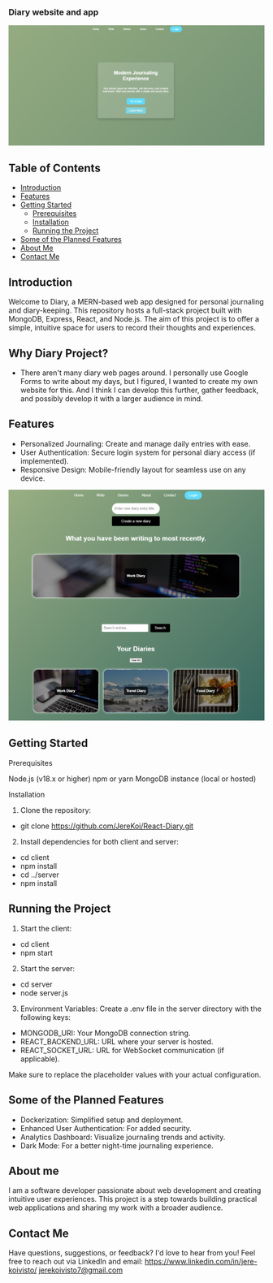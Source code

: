 ### Diary website and app

![Screenshot of Homepage](https://github.com/JereKoi/React-Diary/blob/main/images/homepage_screenshot.png)

## Table of Contents
- [Introduction](#introduction)
- [Features](#features)
- [Getting Started](#getting-started)
  - [Prerequisites](#prerequisites)
  - [Installation](#installation)
  - [Running the Project](#running-the-project)
- [Some of the Planned Features](#Some-of-the-Planned-Features)
- [About Me](#about-me)
- [Contact Me](#contact-me)


## Introduction

Welcome to Diary, a MERN-based web app designed for personal journaling and diary-keeping. This repository hosts a full-stack project built with MongoDB, Express, React, and Node.js. The aim of this project is to offer a simple, intuitive space for users to record their thoughts and experiences.

## Why Diary Project?

- There aren't many diary web pages around. I personally use Google Forms to write about my days, but I figured, I wanted to create my own website for this. And I think I can develop this further, gather feedback, and possibly develop it with a larger audience in mind.

## Features

- Personalized Journaling: Create and manage daily entries with ease.
- User Authentication: Secure login system for personal diary access (if implemented).
- Responsive Design: Mobile-friendly layout for seamless use on any device.

![Screenshot of Diariespage](https://github.com/JereKoi/React-Diary/blob/main/images/diaries_screenshot.png)

## Getting Started

Prerequisites

Node.js (v18.x or higher)
npm or yarn
MongoDB instance (local or hosted)

Installation

1. Clone the repository:

- git clone https://github.com/JereKoi/React-Diary.git

2. Install dependencies for both client and server:

- cd client
- npm install
- cd ../server
- npm install

## Running the Project

1. Start the client:

- cd client
- npm start

2. Start the server:

- cd server
- node server.js

3. Environment Variables: Create a .env file in the server directory with the following keys:

- MONGODB_URI: Your MongoDB connection string.
- REACT_BACKEND_URL: URL where your server is hosted.
- REACT_SOCKET_URL: URL for WebSocket communication (if applicable).

Make sure to replace the placeholder values with your actual configuration.

## Some of the Planned Features

- Dockerization: Simplified setup and deployment.
- Enhanced User Authentication: For added security.
- Analytics Dashboard: Visualize journaling trends and activity.
- Dark Mode: For a better night-time journaling experience.

## About me

I am a software developer passionate about web development and creating intuitive user experiences. This project is a step towards building practical web applications and sharing my work with a broader audience.

## Contact Me

Have questions, suggestions, or feedback? I'd love to hear from you! Feel free to reach out via LinkedIn and email:
https://www.linkedin.com/in/jere-koivisto/
jerekoivisto7@gmail.com
